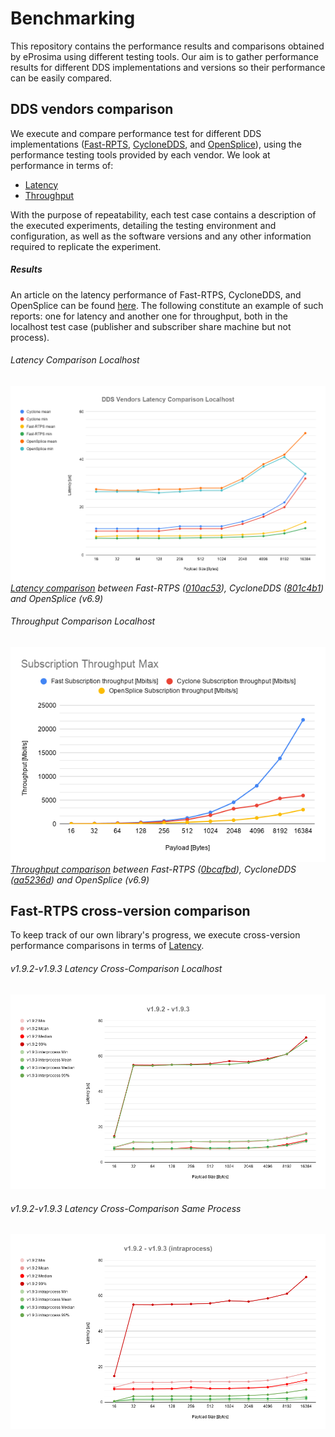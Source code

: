 # Benchmarking
This repository contains the performance results and comparisons obtained by eProsima using different testing tools. Our aim is to gather performance results for different DDS implementations and versions so their performance can be easily compared.

## DDS vendors comparison
We execute and compare performance test for different DDS implementations ([Fast-RPTS](https://github.com/eProsima/Fast-RTPS), [CycloneDDS](https://github.com/eclipse-cyclonedds/cyclonedds), and [OpenSplice](https://github.com/ADLINK-IST/opensplice)), using the performance testing tools provided by each vendor. We look at performance in terms of:

* [Latency](performance_results/dds_vendors_comparisons/latency)
* [Throughput](performance_results/dds_vendors_comparisons/throughput)

With the purpose of repeatability, each test case contains a description of the executed experiments, detailing the testing environment and configuration, as well as the software versions and any other information required to replicate the experiment.

##### Results
An article on the latency performance of Fast-RTPS, CycloneDDS, and OpenSplice can be found [here](https://www.eprosima.com/index.php/resources-all/performance/fast-rtps-vs-cyclone-dds). The following constitute an example of such reports: one for latency and another one for throughput, both in the localhost test case (publisher and subscriber share machine but not process).

###### Latency Comparison Localhost
![](performance_results/dds_vendors_comparisons/latency/localhost/comparisons/2019-09-23_07-28-16.png)
*[Latency comparison](performance_results/dds_vendors_comparisons/latency/localhost/comparisons/2019-09-23_07-28-16.png) between Fast-RTPS ([010ac53](https://github.com/eProsima/Fast-RTPS/commits/010ac536619f02c63b380658059d1f98ed50e964)), CycloneDDS ([801c4b1](https://github.com/eclipse-cyclonedds/cyclonedds/commits/801c4b14566a15c08261818a1192b1d16d055d8e)) and OpenSplice (v6.9)*

###### Throughput Comparison Localhost
![](performance_results/dds_vendors_comparisons/throughput/localhost/comparisons/2019-11-04_15-39-11.png)
*[Throughput comparison](performance_results/dds_vendors_comparisons/throughput/localhost/comparisons/2019-11-04_15-39-11.png) between Fast-RTPS ([0bcafbd](https://github.com/eProsima/Fast-RTPS/commits/0bcafbde1c6fa3ef7285819980f932df910dba61)), CycloneDDS ([aa5236d](https://github.com/eclipse-cyclonedds/cyclonedds/commits/aa5236dea46b82e6db26a0c87b90cedeca465524)) and OpenSplice (v6.9)*

## Fast-RTPS cross-version comparison
To keep track of our own library's progress, we execute cross-version performance comparisons in terms of [Latency](performance_results/fastrtps/latency).

###### v1.9.2-v1.9.3 Latency Cross-Comparison Localhost
![](performance_results/fastrtps/latency/comparisons/v192-v193/v192-v193.png)

###### v1.9.2-v1.9.3 Latency Cross-Comparison Same Process
![](performance_results/fastrtps/latency/comparisons/v192-v193/v192-v193_intraprocess.png)

